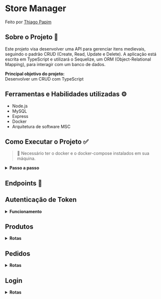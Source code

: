 # Store Manager

Feito por [Thiago Papim](https://www.linkedin.com/in/thiago-papim/)


## Sobre o Projeto 📝
 
Este projeto visa desenvolver uma API para gerenciar itens medievais, seguindo o padrão CRUD (Create, Read, Update e Delete). A aplicação está escrita em TypeScript e utilizará o Sequelize, um ORM (Object-Relational Mapping), para interagir com um banco de dados.

<b>Principal objetivo do projeto:</b><br>
Desenvolver um CRUD com TypeScript

## Ferramentas e Habilidades utilizadas ⚙️
- Node.js
- MySQL
- Express
- Docker
- Arquitetura de software MSC

 ## Como Executar o Projeto ✅
> 👀 Necessário ter o docker e o docker-compose instalados em sua máquina.
<details><summary><strong>Passo a passo</strong></summary><br/>

1. Clone o repositório
```
git clone git@github.com:thiago-papim/project-store-manager.git
```
2. Instalar dependências<br>
```
npm install
```
3. Subir os containers<br>
Iremos subir 2 containers no total, sendo eles backend e database

```
docker-compose up -d --build
```
4. Acessar o container
```
docker exec -it trybesmith_api bash
```
5. Popular o Banco de Dados
```
npm run db:reset
```

</details>

 ## Endpoints 🔽

 <h2>Autenticação de Token</h2>
<details><summary><strong>Funcionamento</strong></summary><br/>

`Realizando um login com sucesso, será gerado um token. Esse token será a autenticação em algumas rotas que estarão marcadas.`

Basta na requisição colocar na chave Authorization o Bearer juntamente ao token: 

Exemplo com chave fictícia:

```
Bearer eyJhbGciOiJIUzI1NiIsInR5cCI6IkpXVCJ9.eyJpZCI6MSwiZW1haWxzIjoiYWRtaW5AYWRtaW4uY29tIiwicm9sZSI6ImFkbWluIiwiaWF0IjoxNjkwMzg1MzAzfQ.iVsAT1dlUMQsexBEi-t8qPqAzD0wi-tME0nVWR80BS0
```
<details><summary><strong>Caso não tenha a chave Authorization ou não tenha um token declarado</strong></summary><br/>
Tem status o 401 e a resposta da requisição:

```
{
	"message": "Token not found"
}
```
</details>

<details><summary><strong>Caso o token seja inválido</strong></summary><br/>
Tem status o 401 e a resposta da requisição:

```
{
	"message": "Invalid token"
}
```

</details>

</details>
<h2>Produtos</h2>
<details><summary><strong>Rotas</strong></summary><br/>

| Endpoint | Método | Funcionalidade |
|---|---|---|
| `/produtos` | `POST` | Criar um produto |

O corpo da requisição tem que ter a seguinte estrutura:

> As ordens dos pedidos de id 1 a 3 já foram criados pelo seeders no banco de dados, sendo assim novos produtos devem passar um novo orderId, pois os produtos são exclusivos.

```
{
  "name": "Martelo de Thor",
  "price": "30 peças de ouro",
  "orderId": 4
}
```

<details><summary><strong>Em caso de sucesso</strong></summary><br/>

O resposta da requisição tem que ser um token com status 201.<br>
Exemplo de retorno:

```
{
  "id": 6,
  "name": "Martelo de Thor",
  "price": "30 peças de ouro"
}
```

</details>

<details><summary><strong>Em caso de Falha</strong></summary><br/>

Caso não tenha o campo name tem status 400 e retorno:

```
{
  "message": "\"name\" is required"
}
```

Caso name não seja do tipo string tem status 422 e retorno:

```
{
  "message": "\"name\" must be a string"
}
```

Name tem que ser uma string com mais de 2 caracteres tem status 422 e retorno:
```
{
  "message": "\"name\" length must be at least 3 characters long"
}
```

Caso não tenha o campo price tem status 400 e retorno:

```
{
  "message": "\"price\" is required"
}
```

Caso price não seja do tipo string tem status 422 e retorno:

```
{
  "message": "\"price\" must be a string"
}
```

Price tem que ser uma string com mais de 2 caracteres tem status 422 e retorno:
```
{
  "message": "\"price\" length must be at least 3 characters long"
}
```


</details>

##

| Endpoint | Método | Funcionalidade |
|---|---|---|
| `/produtos` | `GET` | Listar todos os produtos |

<details><summary><strong>Em caso de sucesso</strong></summary><br/>

O resposta da requisição tem que ser um token com status 200.<br>
Exemplo de retorno:

```
[
  {
    "id": 1,
    "name": "Pedra Filosofal",
    "price": "20 gold",
    "orderId": null
  },
  {
    "id": 2,
    "name": "Lança do Destino",
    "price": "100 diamond",
    "orderId": 1
  }
]
```

</details>

</details>

<!-- PEDIDOS -->

<h2>Pedidos</h2>
<details><summary><strong>Rotas</strong></summary><br/>

| Endpoint | Método | Funcionalidade |
|---|---|---|
| `/orders` | `GET` | Retornar todos os pedidos |

<details><summary><strong>Em caso de sucesso</strong></summary><br/>

O resposta da requisição tem que ser um token com status 200.<br>
Exemplo de retorno:

```
[
  {
    "id": 1,
    "userId": 2,
    "productIds": [1, 2]
  },
  {
    "id": 2,
    "userId": 1,
    "productIds": [3, 4]
  }
]
```

</details>

| Endpoint | Método | Funcionalidade |
|---|---|---|
| `/orders` | `POST` | Cadastrar um pedido |

`IMPORTANTE: NECESSÁRIO USO DO TOKEN DE AUTENTICAÇÃO`

O endpoint deve receber a seguinte estrutura:

```
{
  "productIds": [1, 2],
  "userId": 1
}
```

<details><summary><strong>Em caso de sucesso</strong></summary><br/>

O resposta da requisição tem que ser um token com status 201.<br>
Exemplo de retorno:

```
{
  "userId": 1,
  "productIds": [1, 2]
}
```

</details>

<details><summary><strong>Em caso de falha</strong></summary><br/>

Caso não tenha o campo userID tem status 400 e resposta:

```
{
  "message": "\"userId\" is required"
}
```

Caso o campo userID não seja um number tem status 422 e resposta:

```
{
  "message": "\"userId\" must be a number"
}
```

Caso o campo userID não for um usuário tem status 404 e resposta:

```
{
  "message": "\"userId\" not found"
}
```

Caso não tenha o campo productIds tem status 400 e resposta:

```
{
  "message": "\"productIds\" is required"
}
```

Caso o campo productIds não seja um array tem status 422 e resposta:

```
{
  "message": "\"productIds\" must be an array"
}
```

Caso o campo productIds seja um array vazio tem status 422 e resposta:

```
{
  "message": "\"productIds\" must include only numbers"
}
```

</details>

</details>

<h2>Login</h2>
<details><summary><strong>Rotas</strong></summary><br/>

| Endpoint | Método | Funcionalidade |
|---|---|---|
| `/login` | `POST` | Realizar login |

Esses campos são validados no Banco de Dados
Exemplo abaixo é um usúario já cadastrado
O endpoint deve receber a seguinte estrutura:

```
{
  "username": "Hagar",
  "password": "terrível"
}
```

<details><summary><strong>Em caso de sucesso</strong></summary><br/>

O resposta da requisição tem que ser um token com status 200.<br>
Exemplo de retorno:

```
{
	"token": "eyJhbGciOiJIUzI1NiIsInR5cCI6IkpXVCJ9.eyJpZCI6MSwidXNlcm5hbWUiOiJIYWdhciIsImlhdCI6MTY5MzkyOTYxOH0.eIcJn4WXhJ37XMD9F87UWOQOYTtrdB_IqU2KaLN4vlM"
}
```

</details>

<details><summary><strong>Em caso de falha</strong></summary><br/>

Caso não tenha o campo username ou password:

```
{
	"message": "\"username\" and \"password\" are required"
}
```

Caso o username ou password estejam errados:

```
{
	"message": "Username or password invalid"
}
```

</details>

</details>